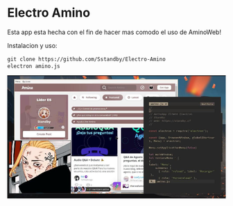 # Electro Amino
Esta app esta hecha con el fin de hacer mas comodo el uso de AminoWeb!

   
Instalacion y uso:

    git clone https://github.com/Sstandby/Electro-Amino
    electron amino.js
![amino](/img/screen20.jpg)
